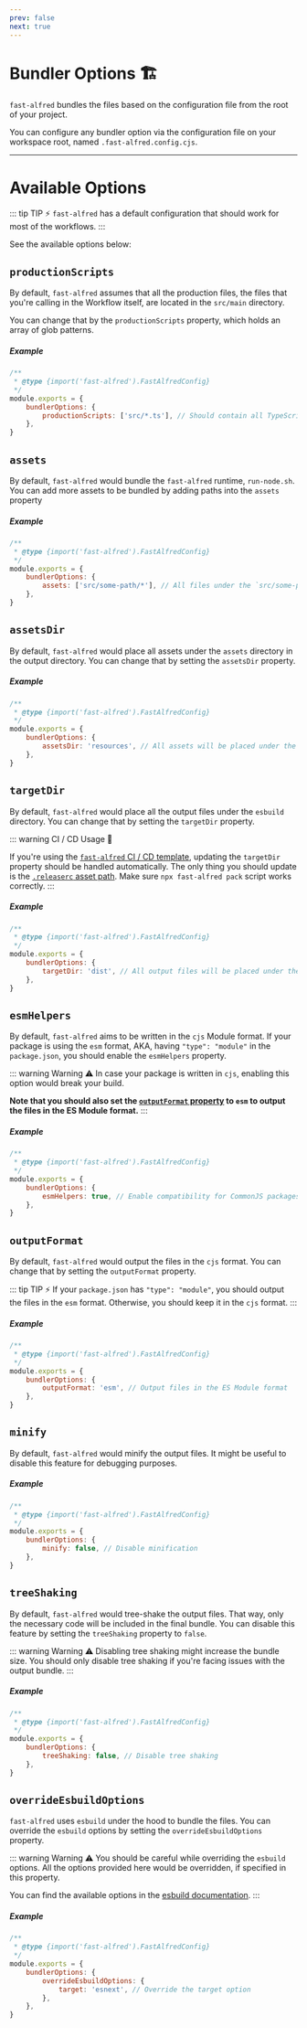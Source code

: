 ```yaml
---
prev: false
next: true
---
```


# Bundler Options 🏗️

`fast-alfred` bundles the files based on the configuration file from the root of your project.

You can configure any bundler option via the configuration file on your workspace root,
named `.fast-alfred.config.cjs`.

<hr>

# Available Options

::: tip TIP :zap:
`fast-alfred` has a default configuration that should work for most of the workflows.
:::

See the available options below:

## `productionScripts`

By default, `fast-alfred` assumes that all the production files, the files that you're calling in the Workflow itself, are located in the `src/main` directory.

You can change that by the `productionScripts` property, which holds an array of glob patterns.

##### Example

```javascript
/**
 * @type {import('fast-alfred').FastAlfredConfig}
 */
module.exports = {
    bundlerOptions: {
        productionScripts: ['src/*.ts'], // Should contain all TypeScript files under the `src` directory
    },
}
```

## `assets`

By default, `fast-alfred` would bundle the `fast-alfred` runtime, `run-node.sh`.
You can add more assets to be bundled by adding paths into the `assets` property

##### Example

```javascript
/**
 * @type {import('fast-alfred').FastAlfredConfig}
 */
module.exports = {
    bundlerOptions: {
        assets: ['src/some-path/*'], // All files under the `src/some-path` directory will be bundled as assets
    },
}
```

## `assetsDir`

By default, `fast-alfred` would place all assets under the `assets` directory in the output directory.
You can change that by setting the `assetsDir` property.

##### Example

```javascript
/**
 * @type {import('fast-alfred').FastAlfredConfig}
 */
module.exports = {
    bundlerOptions: {
        assetsDir: 'resources', // All assets will be placed under the `resources` directory in the output directory
    },
}
```

## `targetDir`

By default, `fast-alfred` would place all the output files under the `esbuild` directory.
You can change that by setting the `targetDir` property.

::: warning CI / CD Usage :rotating_light:

If you're using the [`fast-alfred` CI / CD template](/app/ci/github-actions), updating the `targetDir` property should be handled automatically.
The only thing you should update is the [`.releaserc` asset path](/app/ci/semantic-release).
Make sure `npx fast-alfred pack` script works correctly.
:::

##### Example

```javascript
/**
 * @type {import('fast-alfred').FastAlfredConfig}
 */
module.exports = {
    bundlerOptions: {
        targetDir: 'dist', // All output files will be placed under the `dist` directory
    },
}
```

## `esmHelpers`

By default, `fast-alfred` aims to be written in the `cjs` Module format.
If your package is using the `esm` format, AKA, having `"type": "module"` in the `package.json`, you should enable the `esmHelpers` property.

::: warning Warning :warning:
In case your package is written in `cjs`, enabling this option would break your build.

**Note that you should also set the [`outputFormat` property](#outputformat) to `esm` to output the files in the ES Module format.**
:::

##### Example

```javascript
/**
 * @type {import('fast-alfred').FastAlfredConfig}
 */
module.exports = {
    bundlerOptions: {
        esmHelpers: true, // Enable compatibility for CommonJS packages
    },
}
```

## `outputFormat`

By default, `fast-alfred` would output the files in the `cjs` format.
You can change that by setting the `outputFormat` property.

::: tip TIP :zap:
If your `package.json` has `"type": "module"`, you should output the files in the `esm` format.
Otherwise, you should keep it in the `cjs` format.
:::

##### Example

```javascript
/**
 * @type {import('fast-alfred').FastAlfredConfig}
 */
module.exports = {
    bundlerOptions: {
        outputFormat: 'esm', // Output files in the ES Module format
    },
}
```

## `minify`

By default, `fast-alfred` would minify the output files.
It might be useful to disable this feature for debugging purposes.

##### Example

```javascript
/**
 * @type {import('fast-alfred').FastAlfredConfig}
 */
module.exports = {
    bundlerOptions: {
        minify: false, // Disable minification
    },
}
```

## `treeShaking`

By default, `fast-alfred` would tree-shake the output files. That way, only the necessary code will be included in the final bundle.
You can disable this feature by setting the `treeShaking` property to `false`.

::: warning Warning :warning:
Disabling tree shaking might increase the bundle size.
You should only disable tree shaking if you're facing issues with the output bundle.
:::

##### Example

```javascript
/**
 * @type {import('fast-alfred').FastAlfredConfig}
 */
module.exports = {
    bundlerOptions: {
        treeShaking: false, // Disable tree shaking
    },
}
```

## `overrideEsbuildOptions`

`fast-alfred` uses `esbuild` under the hood to bundle the files.
You can override the `esbuild` options by setting the `overrideEsbuildOptions` property.

::: warning Warning :warning:
You should be careful while overriding the `esbuild` options.
All the options provided here would be overridden, if specified in this property.

You can find the available options in the [esbuild documentation](https://esbuild.github.io/api/).
:::

##### Example

```javascript
/**
 * @type {import('fast-alfred').FastAlfredConfig}
 */
module.exports = {
    bundlerOptions: {
        overrideEsbuildOptions: {
            target: 'esnext', // Override the target option
        },
    },
}
```
